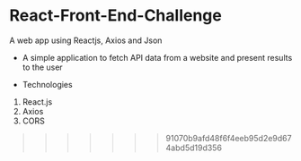 
# React-Front-End-Challenge
A web app using Reactjs, Axios and Json


- A simple application to fetch API data from a website and present results to the user

* Technologies
1. React.js
2. Axios 
3. CORS
>>>>>>> 91070b9afd48f6f4eeb95d2e9d674abd5d19d356

